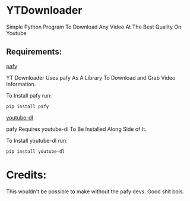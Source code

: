 # YTDownloader
Simple Python Program To Download Any Video At The Best Quality On Youtube

## Requirements:

[pafy](https://github.com/mps-youtube/pafy)

YT Downloader Uses pafy As A Library To Download and Grab Video Information.

To Install pafy run:

```
pip install pafy
```

[youtube-dl](https://github.com/rg3/youtube-dl/)

pafy Requires youtube-dl To Be Installed Along Side of It.

To Install youtube-dl run:

```
pip install youtube-dl
```

# Credits:

This wouldn't be possible to make without the pafy devs. Good shit bois.
